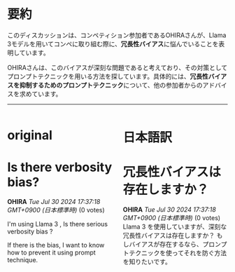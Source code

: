 # 要約 
このディスカッションは、コンペティション参加者であるOHIRAさんが、Llama 3モデルを用いてコンペに取り組む際に、**冗長性バイアス**に悩んでいることを表明しています。

OHIRAさんは、このバイアスが深刻な問題であると考えており、その対策としてプロンプトテクニックを用いる方法を探しています。具体的には、**冗長性バイアスを抑制するためのプロンプトテクニック**について、他の参加者からのアドバイスを求めています。 


---


<style>
.column-left{
  float: left;
  width: 47.5%;
  text-align: left;
}
.column-right{
  float: right;
  width: 47.5%;
  text-align: left;
}
.column-one{
  float: left;
  width: 100%;
  text-align: left;
}
</style>


<div class="column-left">

# original

# Is there verbosity bias?

**OHIRA** *Tue Jul 30 2024 17:37:18 GMT+0900 (日本標準時)* (0 votes)

I'm using Llama 3 , Is there serious verbosity bias ?

If there is the bias, I want to know how to prevent it using prompt technique.





</div>
<div class="column-right">

# 日本語訳

# 冗長性バイアスは存在しますか？

**OHIRA** *Tue Jul 30 2024 17:37:18 GMT+0900 (日本標準時)* (0 votes)
Llama 3 を使用していますが、深刻な冗長性バイアスは存在しますか？
もしバイアスが存在するなら、プロンプトテクニックを使ってそれを防ぐ方法を知りたいです。 



</div>